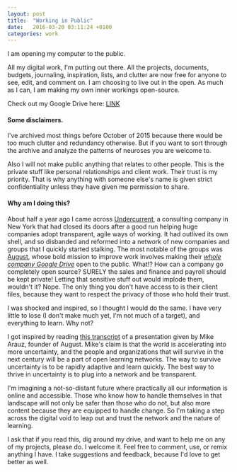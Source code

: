 ```yaml
---
layout: post
title:  "Working in Public"
date:   2016-03-20 03:11:24 +0100
categories: work
---
```


I am opening my computer to the public.

All my digital work, I'm putting out there. All the projects, documents, budgets, journaling, inspiration, lists, and clutter are now free for anyone to see, edit, and comment on. I am choosing to live out in the open. As much as I can, I am making my own inner workings open-source.

Check out my Google Drive here: [LINK](https://drive.google.com/folderview?id=0B-mnkHUgpDuNLUpQdXdXamlsM1U&usp=sharing)

#### Some disclaimers.

I've archived most things before October of 2015 because there would be too much clutter and redundancy otherwise. But if you want to sort through the archive and analyze the patterns of neuroses you are welcome to.

Also I will not make public anything that relates to other people. This is the private stuff like personal relationships and client work. Their trust is my priority. That is why anything with someone else's name is given strict confidentiality unless they have given me permission to share.

#### Why am I doing this?

About half a year ago I came across [Undercurrent](http://www.undercurrent.com), a consulting company in New York that had closed its doors after a good run helping huge companies adopt transparent, agile ways of working. It had outlived its own shell, and so disbanded and reformed into a network of new companies and groups that I quickly started stalking. The most notable of the groups was [August](http://www.aug.co), whose bold mission to improve work involves making their *[whole company Google Drive](http://public.aug.co/)* open to the public. What!? How can a company go completely open source? SURELY the sales and finance and payroll should be kept private! Letting that sensitive stuff out would implode them, wouldn't it? Nope. The only thing you don't have access to is their client files, because they want to respect the privacy of those who hold their trust.

I was shocked and inspired, so I thought I would do the same. I have very little to lose (I don't make much yet, I'm not much of a target), and everything to learn. Why not?

I got inspired by reading [this transcript](https://medium.com/21st-century-organizational-development/the-future-of-organizations-is-responsive-5e2e9b5af16a#.y7j0vpegr) of a presentation given by Mike Arauz, founder of August. Mike's claim is that the world is accelerating into more uncertainty, and the people and organizations that will survive in the next century will be a part of open learning networks. The way to survive uncertainty is to be rapidly adaptive and learn quickly. The best way to thrive in uncertainty is to plug into a network and be transparent.

I'm imagining a not-so-distant future where practically all our information is online and accessible. Those who know how to handle themselves in that landscape will not only be safer than those who do not, but also more content because they are equipped to handle change. So I'm taking a step across the digital void to leap out and trust the network and the nature of learning.

I ask that if you read this, dig around my drive, and want to help me on any of my projects, please do. I welcome it. Feel free to comment, use, or remix anything I have. I take suggestions and feedback, because I'd love to get better as well.
